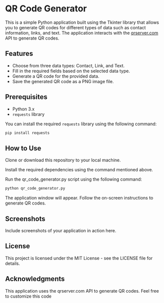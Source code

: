 # QR Code Generator

This is a simple Python application built using the Tkinter library that allows you to generate QR codes for different types of data such as contact information, links, and text. The application interacts with the [qrserver.com](https://qrserver.com) API to generate QR codes.

## Features

- Choose from three data types: Contact, Link, and Text.
- Fill in the required fields based on the selected data type.
- Generate a QR code for the provided data.
- Save the generated QR code as a PNG image file.

## Prerequisites

- Python 3.x
- `requests` library

You can install the required `requests` library using the following command:

```bash
pip install requests
```

## How to Use
Clone or download this repository to your local machine.

Install the required dependencies using the command mentioned above.

Run the qr_code_generator.py script using the following command:
```bash
python qr_code_generator.py
```

The application window will appear. Follow the on-screen instructions to generate QR codes.

## Screenshots
Include screenshots of your application in action here.

## License
This project is licensed under the MIT License - see the LICENSE file for details.

## Acknowledgments
This application uses the qrserver.com API to generate QR codes.
Feel free to customize this code